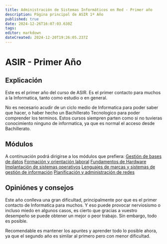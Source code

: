 ```yaml
---
title: Administración de Sistemas Informáticos en Red - Primer año
description: Página principal de ASIR 1º Año
published: true
date: 2024-12-26T16:07:03.630Z
tags: 
editor: markdown
dateCreated: 2024-12-20T19:26:05.237Z
---
```


# ASIR - Primer Año
## Explicación
Este es el primer año del curso de ASIR. Es el primer contacto para muchos a la Informatica, tanto como estudio o en general. 

No es necesario acudir de un ciclo medio de Informatica para poder saber que hacer, o haber hecho un Bachillerato Tecnologico para poder comprender los terminos. Estos cursos siempren parten como si no tuvieras conocimiento ninguno de informatica, ya que es normal el acceso desde Bachillerato.

## Módulos
A continuación podrá dirigirse a los módulos que prefiera:
[Gestión de bases de datos](/apuntes/asir/asir1/Base_Datos)
[Formación y orientación laboral](/apuntes/asir/asir1/Formacion_Profesional)
[Fundamentos de Hardware](/apuntes/asir/asir1/Hardware)
[Implantación de sistemas operativos](/apuntes/asir/asir1/ISO)
[Lenguajes de marcas y sistemas de gestión de información](/apuntes/asir/asir1/Lenguaje_Marcas)
[Planificación y administración de redes](/apuntes/asir/asir1/Planificacion_Redes)

## Opiniónes y consejos
Este año conlleva una gran dificultad, principalmente por que es el primer contacto de Informatica para muchos. Y eso puede provocar nerviosismo o incluso miedo en algunos casos, es cierto que gracias a vuestro desempeño se puede obtener un mejor o peor trabajo. Sin embargo, todo es posible.

Recomendable es mantener los apuntes y aprender todo lo posible ahora, ya que el segundo año es similar al primero pero con menor dificultad. 